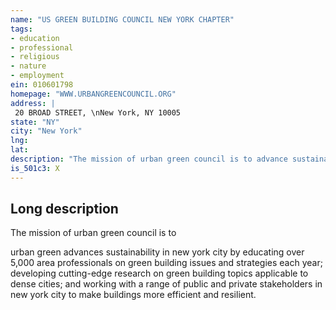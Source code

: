 ```yaml
---
name: "US GREEN BUILDING COUNCIL NEW YORK CHAPTER"
tags:
- education
- professional
- religious
- nature
- employment
ein: 010601798
homepage: "WWW.URBANGREENCOUNCIL.ORG"
address: |
 20 BROAD STREET, \nNew York, NY 10005
state: "NY"
city: "New York"
lng: 
lat: 
description: "The mission of urban green council is to advance sustainability in urban buildings through education, advocacy and research. "
is_501c3: X
---
```


## Long description

The mission of urban green council is to
  
  urban green advances sustainability in new york city by educating over 5,000 area professionals on green building issues and strategies each year; developing cutting-edge research on green building topics applicable to dense cities; and working with a range of public and private stakeholders in new york city to make buildings more efficient and resilient. 
